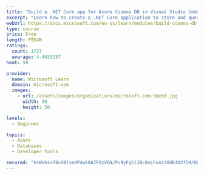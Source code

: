```yaml
---
title: "Build a .NET Core app for Azure Cosmos DB in Visual Studio Code"
excerpt: "Learn how to create a .NET Core application to store and query data in Azure Cosmos DB by using Visual Studio Code."
webUrl: https://docs.microsoft.com/en-us/learn/modules/build-cosmos-db-app-with-vscode/
type: course
price: Free
length: PT54M
ratings:
  count: 1723
  average: 4.4933257
heat: 50

provider:
  name: Microsoft Learn
  domain: microsoft.com
  images:
    - url: /assets/images/organizations/microsoft.com-50x50.jpg
      width: 50
      height: 50

levels:
  - Beginner

topics:
  - Azure
  - Databases
  - Developer tools

secured: "k+Wxhs+78xSBtxedP4wk0A7FOzV6N/Pv9yFghl1Bc8sLhunitOdE4U2flH/QWVuImxr7cQ7ZQ+4nCYgGZrSC9MyZ47Xxyup8wXutywiwtKGEzXmmU5YKLThQLwpC7daal8dclqK0BbJMn6SQGhOK3Rc97LxG0HXgvYJ0P44nOs1r+vEqbfIVA92otg1OrZgDXI3a42Yv0vNDJmynViGd/TJeOMN+KeN4MNixWRBVfo2Kcp4KCeK8sMFVNH2iqenGYIRR1RT61C3yF9DLvnW7NSrkDcDuGGpKxwAQ/ev3qCkL9NHQR1QKZSo/j8qTHQrWVde+ltw0+SYPzY60Bbm6UqDDO+LmGLWGXsn2emVWgkp7bfATVilL1G7zAcfhIi4eMNDQK2UxYiGhv5e9d2DR3F036XWMNd9Y1r3DZhq1rKw=;GyGJtGz2nOH2HlLmiVbw7w=="
---
```


